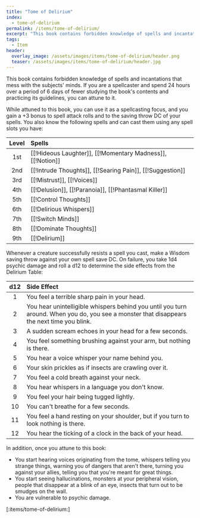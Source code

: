 ```yaml
---
title: "Tome of Delirium"
index:
  - tome-of-delirium
permalink: /items/tome-of-delirium/
excerpt: "This book contains forbidden knowledge of spells and incantations that mess with the subjects' minds."
tags:
  - Item
header:
  overlay_image: /assets/images/items/tome-of-delirium/header.png
  teaser: /assets/images/items/tome-of-delirium/header.jpg
---
```

This book contains forbidden knowledge of spells and incantations that mess with the subjects' minds. If you are a spellcaster and spend 24 hours over a period of 6 days of fewer studying the book's contents and practicing its guidelines, you can attune to it.

While attuned to this book, you can use it as a spellcasting focus, and you gain a +3 bonus to spell attack rolls and to the saving throw DC of your spells. You also know the following spells and can cast them using any spell slots you have:

| Level | Spells |
| :---: | :----- |
| 1st   | [[!Hideous Laughter]], [[!Momentary Madness]], [[!Notion]] |
| 2nd   | [[!Intrude Thoughts]], [[!Searing Pain]], [[!Suggestion]] |
| 3rd   | [[!Mistrust]], [[!Voices]] |
| 4th   | [[!Delusion]], [[!Paranoia]], [[!Phantasmal Killer]] |
| 5th   | [[!Control Thoughts]] |
| 6th   | [[!Delirious Whispers]] |
| 7th   | [[!Switch Minds]] |
| 8th   | [[!Dominate Thoughts]] |
| 9th   | [[!Delirium]] |

Whenever a creature successfully resists a spell you cast, make a Wisdom saving throw against your own spell save DC. On failure, you take 1d4 psychic damage and roll a d12 to determine the side effects from the Delirium Table:

| d12 | Side Effect |
| :-: | :---------- |
| 1   | You feel a terrible sharp pain in your head. |
| 2   | You hear unintelligible whispers behind you until you turn around. When you do, you see a monster that disappears the next time you blink. |
| 3   | A sudden scream echoes in your head for a few seconds. |
| 4   | You feel something brushing against your arm, but nothing is there. |
| 5   | You hear a voice whisper your name behind you. |
| 6 | Your skin prickles as if insects are crawling over it. |
| 7 | You feel a cold breath against your neck. |
| 8 | You hear whispers in a language you don't know. |
| 9 | You feel your hair being tugged lightly. |
| 10 | You can't breathe for a few seconds. |
| 11 | You feel a hand resting on your shoulder, but if you turn to look nothing is there. |
| 12 | You hear the ticking of a clock in the back of your head. |

In addition, once you attune to this book:

- You start hearing voices originating from the tome, whispers telling you strange things, warning you of dangers that aren't there, turning you against your allies, telling you that you're meant for great things.
- You start seeing hallucinations, monsters at your peripheral vision, people that disappear at a blink of an eye, insects that turn out to be smudges on the wall.
- You are vulnerable to psychic damage.


[:items/tome-of-delirium:]
